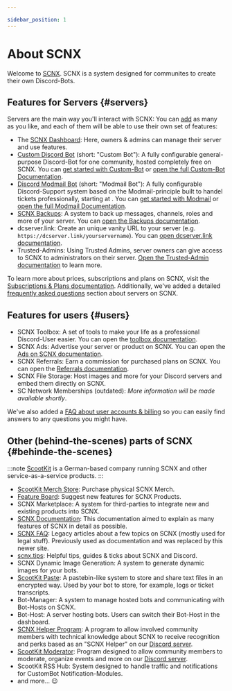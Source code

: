 ```yaml
---

sidebar_position: 1
---
```


# About SCNX

Welcome to [SCNX](https://scnx.xyz). SCNX is a system designed for communites to create their own Discord-Bots.

## Features for Servers {#servers}

Servers are the main way you'll interact with SCNX: You can [add](./../setup) as many as you like, and each of them will
be able to use their own set of features:

* The [SCNX Dashboard](https://scnx.app): Here, owners & admins can manage their server and use features.
* [Custom Discord Bot](https://scnx.xyz/bot) (short: "Custom Bot"): A fully configurable general-purpose Discord-Bot for
  one community, hosted completely free on SCNX. You can [get started with Custom-Bot](./../custom-bot)
  or [open the full Custom-Bot Documentation](./../custom-bot/intro).
* [Discord Modmail Bot](https://modmail.net) (short: "Modmail Bot"): A fully configurable Discord-Support system based
  on the Modmail-principle built to handel tickets professionally, starting
  at <PlanPrice plan="UNLIMITED" type="MONTHLY" />. You
  can [get started with Modmail](./../modmail) or [open the full Modmail Documentation](./../modmail/intro).
* [SCNX Backups](https://scnx.xyz/backups): A system to back up messages, channels, roles and more of your server. You
  can [open the Backups documentation](./guilds/backups).
* dcserver.link: Create an unique vanity URL to your server (e.g. `https://dcserver.link/yourservername`). You
  can [open dcserver.link documentation](./guilds/dcserver-link).
* Trusted-Admins: Using Trusted Admins, server owners can give access to SCNX to administrators on their
  server. [Open the Trusted-Admin documentation](./guilds/trusted-admins) to learn more.

To learn more about prices, subscriptions and plans on SCNX, visit
the [Subscriptions & Plans documentation](./guilds/plans). Additionally, we've added a
detailed [frequently asked questions](./guilds/faq) section about servers on SCNX.

## Features for users {#users}

* SCNX Toolbox: A set of tools to make your life as a professional Discord-User easier. You can open
  the [toolbox documentation](./account-and-billing/toolbox).
* SCNX Ads: Advertise your server or product on SCNX. You can open
  the [Ads on SCNX documentation](./account-and-billing/ads).
* SCNX Referrals: Earn a commission for purchased plans on SCNX. You can open
  the [Referrals documentation](./account-and-billing/referrals).
* SCNX File Storage: Host images and more for your Discord servers and embed them directly on SCNX.
* SC Network Memberships (outdated): *More information will be made available shortly*.

We've also added a [FAQ about user accounts & billing](./account-and-billing/faq) so you can easily find answers to any
questions you might have.

## Other (behind-the-scenes) parts of SCNX {#behinde-the-scenes}

:::note
[ScootKit](https://scootkit.net) is a German-based company running SCNX and other service-as-a-service products.
:::

* [ScootKit Merch Store](https://scnx.app/user/merch): Purchase physical SCNX Merch.
* [Feature Board](https://features.sc-network.net): Suggest new features for SCNX Products.
* SCNX Marketplace: A system for third-parties to integrate new and existing products into SCNX.
* [SCNX Documentation](/): This documentation aimed to explain as many features of SCNX in detail as possible.
* [SCNX FAQ](https://faq.scnx.app): Legacy articles about a few topics on SCNX (mostly used for legal stuff). Previously
  used as documentation and was replaced by this newer site.
* [scnx.tips](https://scnx.tips): Helpful tips, guides & ticks about SCNX and Discord.
* SCNX Dynamic Image Generation: A system to generate dynamic images for your bots.
* [ScootKit Paste](https://paste.scootkit.net): A pastebin-like system to store and share text files in an encrypted
  way. Used by your bot to
  store, for example, logs or ticket transcripts.
* Bot-Manager: A system to manage hosted bots and communicating with Bot-Hosts on SCNX.
* Bot-Host: A server hosting bots. Users can switch their Bot-Host in the dashboard.
* [SCNX Helper Program](https://scnx.app/user/helper-application): A program to allow involved community members with
  technical knowledge about SCNX to
  receive recognition and perks based as an "SCNX Helper" on our [Discord server](https://scootk.it/dc).
* [ScootKit Moderator](https://scnx.app/user/moderator-application): Program designed to allow community members to
  moderate, organize events and more on our [Discord server](https://scootk.it/dc).
* ScootKit RSS Hub: System designed to handle traffic and notifications for CustomBot Notification-Modules.
* and more… :wink: